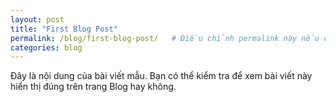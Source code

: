 ```yaml
---
layout: post
title: "First Blog Post"
permalink: /blog/first-blog-post/   # Điều chỉnh permalink này nếu cần
categories: blog
---
```



Đây là nội dung của bài viết mẫu. Bạn có thể kiểm tra để xem bài viết này hiển thị đúng trên trang Blog hay không.
